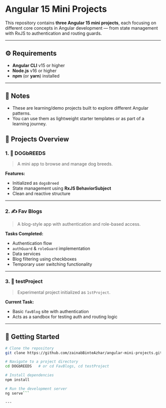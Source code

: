 # Angular 15 Mini Projects

This repository contains **three Angular 15 mini projects**, each focusing on different core concepts in Angular development — from state management with RxJS to authentication and routing guards.

---

## ⚙️ **Requirements**

- **Angular CLI** v15 or higher  
- **Node.js** v16 or higher  
- **npm** (or **yarn**) installed  

---

## 📝 **Notes**

- These are learning/demo projects built to explore different Angular patterns.  
- You can use them as lightweight starter templates or as part of a learning journey.  

## 📁 Projects Overview

### 1. 🐶 DOGbREEDS

> A mini app to browse and manage dog breeds.

**Features:**
- Initialized as `dogsBreed`
- State management using **RxJS BehaviorSubject**
- Clean and reactive structure

---

### 2. ✍️ Fav Blogs

> A blog-style app with authentication and role-based access.

**Tasks Completed:**
- Authentication flow
- `authGuard` & `roleGuard` implementation
- Data services
- Blog filtering using checkboxes
- Temporary user switching functionality

---

### 3. 🧪 testProject

> Experimental project initialized as `1stProject`.

**Current Task:**
- Basic `favBlog` site with authentication
- Acts as a sandbox for testing auth and routing logic

---

## 🚀 Getting Started

```bash
# Clone the repository
git clone https://github.com/zainabBinteAzhar/angular-mini-projects.git

# Navigate to a project directory
cd DOGbREEDS   # or cd FavBlogs, cd testProject

# Install dependencies
npm install

# Run the development server
ng serve```

---

